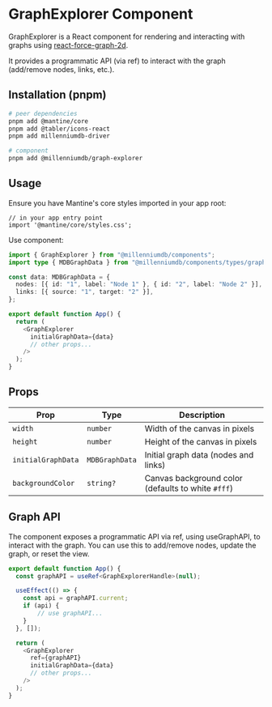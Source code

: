 # GraphExplorer Component

GraphExplorer is a React component for rendering and interacting with graphs using [react-force-graph-2d](https://github.com/vasturiano/react-force-graph).

It provides a programmatic API (via ref) to interact with the graph (add/remove nodes, links, etc.).

## Installation (pnpm)

```sh
# peer dependencies
pnpm add @mantine/core
pnpm add @tabler/icons-react
pnpm add millenniumdb-driver
```

```sh
# component
pnpm add @millenniumdb/graph-explorer
```

## Usage

Ensure you have Mantine's core styles imported in your app root:

```tsx
// in your app entry point
import '@mantine/core/styles.css';
```

Use component:

```typescript
import { GraphExplorer } from "@millenniumdb/components";
import type { MDBGraphData } from "@millenniumdb/components/types/graph";

const data: MDBGraphData = {
  nodes: [{ id: "1", label: "Node 1" }, { id: "2", label: "Node 2" }],
  links: [{ source: "1", target: "2" }],
};

export default function App() {
  return (
    <GraphExplorer
      initialGraphData={data}
      // other props...
    />
  );
}
```

## Props

| Prop               | Type           | Description                                        |
| ------------------ | -------------- | -------------------------------------------------- |
| `width`            | `number`       | Width of the canvas in pixels                      |
| `height`           | `number`       | Height of the canvas in pixels                     |
| `initialGraphData` | `MDBGraphData` | Initial graph data (nodes and links)               |
| `backgroundColor`  | `string?`      | Canvas background color (defaults to white `#fff`) |

## Graph API

The component exposes a programmatic API via ref, using useGraphAPI, to interact with the graph. You can use this to add/remove nodes, update the graph, or reset the view.

```typescript
export default function App() {
  const graphAPI = useRef<GraphExplorerHandle>(null);

  useEffect(() => {
    const api = graphAPI.current;
    if (api) {
        // use graphAPI...
    }
  }, []);

  return (
    <GraphExplorer
      ref={graphAPI}
      initialGraphData={data}
      // other props...
    />
  );
}
```
